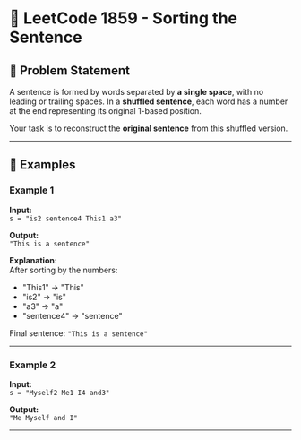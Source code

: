 # 📝 LeetCode 1859 - Sorting the Sentence

## 🧩 Problem Statement

A sentence is formed by words separated by **a single space**, with no leading or trailing spaces. In a **shuffled sentence**, each word has a number at the end representing its original 1-based position.

Your task is to reconstruct the **original sentence** from this shuffled version.

---

## 🧠 Examples

### Example 1
**Input:**  
`s = "is2 sentence4 This1 a3"`

**Output:**  
`"This is a sentence"`

**Explanation:**  
After sorting by the numbers:
- "This1" → "This"
- "is2" → "is"
- "a3" → "a"
- "sentence4" → "sentence"

Final sentence: `"This is a sentence"`

---

### Example 2
**Input:**  
`s = "Myself2 Me1 I4 and3"`

**Output:**  
`"Me Myself and I"`

---